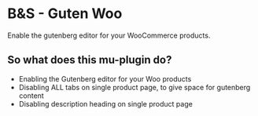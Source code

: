 # B&S - Guten Woo

Enable the gutenberg editor for your WooCommerce products.

## So what does this mu-plugin do?

- Enabling the Gutenberg editor for your Woo products
- Disabling ALL tabs on single product page, to give space for gutenberg content
- Disabling description heading on single product page
